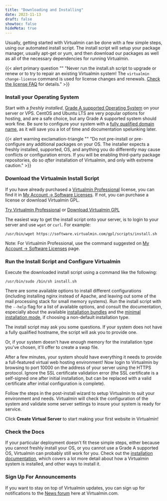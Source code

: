 ```yaml
---
title: "Downloading and Installing"
date: 2023-11-13
draft: false
showtoc: false
hideMeta: true
---
```


Usually, getting started with Virtualmin can be done with a few simple steps, using our automated install script. The install script will setup your package manager, usually apt-get or yum, and then download our packages as well as all of the necessary dependencies for running Virtualmin.

{{< alert primary question "" "Never run the install.sh script to upgrade or renew or to try to repair an existing Virtualmin system! The `virtualmin change-license` command is used for license changes and renewals. [Check the license FAQ](/license-faq) for details." >}}

### Install your Operating System

Start with a *freshly installed*, [Grade A supported Operating System](/os-support) on your server or VPS. CentOS and Ubuntu LTS are very popular options for hosting, and are a safe choice, but any Grade A supported system should work fine. Be sure to configure your system with a [fully qualified domain name](/documentation/installation/automated#fqdn), as it will save you a lot of time and documentation spelunking later.

{{< alert warning exclamation-triangle "" "Do not pre-install or pre-configure any additional packages on your OS. The installer expects a freshly installed, supported, OS, and anything you do differently may cause conflicts or configuration errors. If you will be enabling third-party package repositories, do so *after* installation of Virtualmin, and only with extreme caution." >}}

### Download the Virtualmin Install Script

If you have already purchased a [Virtualmin Professional](/professional) license, you can find it in [My Account → Software Licenses](/account/software-licenses/). If not, you can purchase a license or download Virtualmin GPL.

[Try Virtualmin Professional](/shop/) or [Download Virtualmin GPL](https://software.virtualmin.com/gpl/scripts/install.sh)

The easiest way to get the install script onto your server, is to login to your server and use `wget` or `curl`. For example:

```shell
/usr/bin/wget https://software.virtualmin.com/gpl/scripts/install.sh
```

Note: For Virtualmin Professional, use the command suggested on [My Account → Software Licenses](/account/software-licenses/) page.

### Run the Install Script and Configure Virtualmin

Execute the downloaded install script using a command like the following:

```shell
/usr/bin/sudo /bin/sh install.sh
```

There are some available options to install different configurations (including installing nginx instead of Apache, and leaving out some of the mail processing stack for small memory systems). Run the install script with the `--help` flag for a list of available options, and consult the documentation, especially about the available [installation bundles](/documentation/installation/automated#toc-lamp-vs-lemp-7YxCS8LI) and the [minimal installation mode](/documentation/installation/automated#toc-full-install-vs-minimal-install-oBwnbmEV), if choosing a non-default installation type.

The install script may ask you some questions. If your system does not have a fully qualified hostname, the script will ask you to provide one.

Or, if your system doesn't have enough memory for the installation type you've chosen, it'll offer to create a swap file. 

After a few minutes, your system should have everything it needs to provide a full-featured virtual web hosting environment! Now login to Virtualmin by browsing to port 10000 on the address of your server using the HTTPS protocol. Ignore the SSL certificate validation error (the SSL certificate is a self-signed one after initial installation, but can be replaced with a valid certificate after initial configuration is complete).

Follow the steps in the post-install wizard to setup Virtualmin to suit your environment and needs. Virtualmin will check the configuration of the system and validate some server settings to insure your system is ready for service.

Click **Create Virtual Server** to start making your first website in Virtualmin! 

### Check the Docs

If your particular deployment doesn't fit these simple steps, either because you cannot freshly install your OS, or you cannot use a Grade A supported OS, Virtualmin can probably still work for you. Check out the [installation documentation](/documentation/installation), which covers a lot more detail about how a Virtualmin system is installed, and other ways to install it. 



### Sign Up For Announcements

If you want to stay on top of Virtualmin updates, you can sign up for notifications to the [News forum](https://forum.virtualmin.com/c/news/5) here at Virtualmin.com.